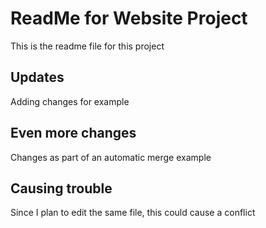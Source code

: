 # ReadMe for Website Project

This is the readme file for this project

## Updates
Adding changes for example

## Even  more changes

Changes as part of an automatic merge example

## Causing trouble

Since I plan to edit the same file, this could cause a conflict
